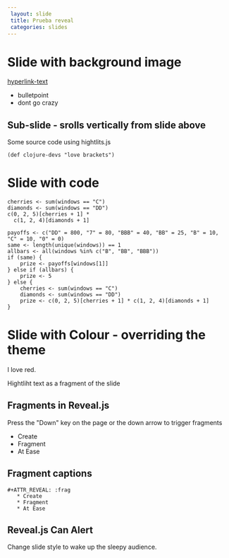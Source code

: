 ```yaml
---
 layout: slide
 title: Prueba reveal
 categories: slides
---
```



# Slide with background image

[hyperlink-text](http://www.google.co.uk)

-   bulletpoint
-   dont go crazy


## Sub-slide - srolls vertically from slide above

Some source code using hightlits.js 

    (def clojure-devs "love brackets")


# Slide with code

    cherries <- sum(windows == "C")
    diamonds <- sum(windows == "DD")
    c(0, 2, 5)[cherries + 1] *
      c(1, 2, 4)[diamonds + 1]
    
    payoffs <- c("DD" = 800, "7" = 80, "BBB" = 40, "BB" = 25, "B" = 10, "C" = 10, "0" = 0)
    same <- length(unique(windows)) == 1
    allbars <- all(windows %in% c("B", "BB", "BBB"))
    if (same) {
        prize <- payoffs[windows[1]]
    } else if (allbars) {
        prize <- 5
    } else {
        cherries <- sum(windows == "C")
        diamonds <- sum(windows == "DD")
        prize <- c(0, 2, 5)[cherries + 1] * c(1, 2, 4)[diamonds + 1]
    }


# Slide with Colour - overriding the theme

I love red.

Hightliht text as a fragment of the slide 


## Fragments in Reveal.js

Press the "Down" key on the page or the down arrow to trigger fragments

-   Create
-   Fragment
-   At Ease


## Fragment captions

    #+ATTR_REVEAL: :frag
       * Create
       * Fragment
       * At Ease


## Reveal.js Can Alert

Change slide style to wake up the sleepy audience.

